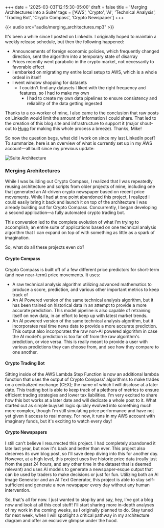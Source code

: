 +++
date = '2025-03-03T12:15:30-05:00'
draft = false
title = 'Merging Architectures into a Suite'
tags = ['AWS', 'Crypto', 'AI', 'Technical Analysis', 'Trading Bot', 'Crypto Compass', 'Crypto Newspaper']
+++

{{< audio src="audio/merging_architectures.mp3" >}}

It's been a while since I posted on LinkedIn. I originally hoped to maintain a weekly release schedule, but then the following happened:
- Announcements of foreign economic policies, which frequently changed direction, sent the algorithm into a temporary state of disarray
- Prices recently went parabolic in the crypto market, not necessarily to favorable effect
- I embarked on migrating my entire local setup to AWS, which is a whole ordeal in itself
- I went window shopping for datasets
  - I couldn't find any datasets I liked with the right frequency and features, so I had to make my own
    - I had to create my own data pipelines to ensure consistency and reliability of the data getting ingested

Thanks to a co-worker of mine, I also came to the conclusion that raw posts on LinkedIn would limit the amount of information I could share. That led to the creation of this blog site and infrastructure to support it (major shout-out to [Hugo](https://gohugo.io/) for making this whole process a breeze). Thanks, Mike!

So now the question begs, what did I work on since my last LinkedIn post? To summarize, here is an overview of what is currently set up in my AWS account—all built since my previous update:

![Suite Architecture](/images/crypto_suite_aws_large.png)

### Merging Architectures
While I was building out Crypto Compass, I realized that I was repeatedly reusing architecture and scripts from older projects of mine, including one that generated an AI-driven crypto newspaper based on recent price movements. While I had at one point abandoned this project, I realized I could easily bring it back and launch it on top of the architecture I was already building out for Crypto Compass. Concurrently, I began developing a second application—a fully automated crypto trading bot.

This conversion led to the complete evolution of what I'm trying to accomplish; an entire suite of applications based on one technical analysis algorithm that I can expand on top of with something as little as a spark of imagination.

So, what do all these projects even do?

#### Crypto Compass
Crypto Compass is built off of a few different price predictors for short-term (and now near-term) price movements. It uses:
- A raw technical analysis algorithm utilizing advanced mathematics to produce a score, prediction, and various other important metrics to keep track of
- An AI Powered version of the same technical analysis algorithm, but it has been trained on historical data in an attempt to provide a more accurate prediction. This model pipeline is also capable of retraining itself on new data, in an effort to keep up with latest market trends.
- An AI powered version of the same technical analysis algorithm, but it incorporates real time news data to provide a more accurate prediction. This output also incorporates the raw non-AI powered algorithm in case the AI model's prediction is too far off from the raw algorithm's prediction, or vice versa. This is really meant to provide a user with various predictions they can choose from, and see how they compare to one another.

#### Crypto Trading Bot
Sitting inside of the AWS Lambda Step Function is now an additional lambda function that uses the output of Crypto Compass' algorithms to make trades on a centralized exchange (CEX); the name of which I will disclose at a later date. This trading bot is able to keep track of a plethora of metrics to ensure efficient trading strategies and lower tax liabilities. I'm very excited to share how this bot works at a later date and will dedicate a whole post to it. What started out as simple buy/sell logic quickly evolved into something much more complex, though I'm still simulating price performance and have not yet given it access to real money. For now, it runs in my AWS account with imaginary funds, but it's exciting to watch every day!

#### Crypto Newspapers
I still can't believe I resurrected this project. I had completely abandoned it late last year, but now it's back and better than ever. This project also deserves its own blog post, so I'll save deep diving into this for another day. However, at a high level, this project uses live historic price data (really just from the past 24 hours, and any other time in the dataset that is deemed relevant) and uses AI models to generate a newspaper-esque output that can be used by traders to make decisions or just for fun. Utilizing both an AI Image Generator and an AI Text Generator, this project is able to stay self-sufficient and generate a new newspaper every day without any human intervention.


So, that's all for now. I just wanted to stop by and say, hey, I've got a blog now and look at all this cool stuff! I'll start sharing more in-depth analyses of my work in the coming weeks, as I originally planned to do. Stay tuned for next week, when I will spotlight a critical pathway in my architecture diagram and offer an exclusive glimpse under the hood.